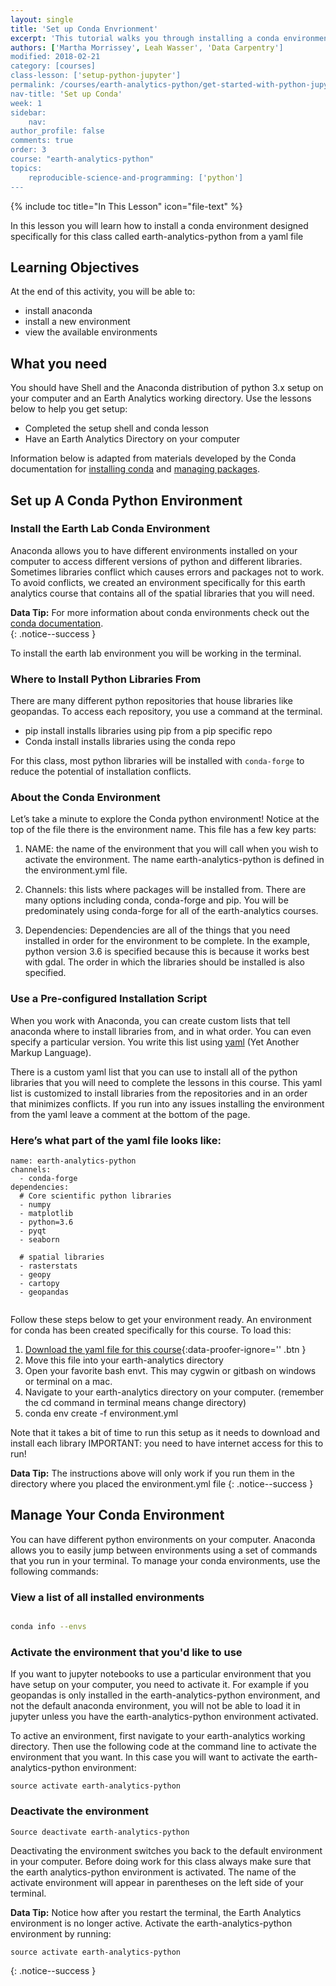 ```yaml
---
layout: single
title: 'Set up Conda Envrionment'
excerpt: 'This tutorial walks you through installing a conda environment designed for this class.'
authors: ['Martha Morrissey', Leah Wasser', 'Data Carpentry']
modified: 2018-02-21
category: [courses]
class-lesson: ['setup-python-jupyter']
permalink: /courses/earth-analytics-python/get-started-with-python-jupyter/setup-conda-earth-analytics-environment/
nav-title: 'Set up Conda'
week: 1
sidebar:
    nav:
author_profile: false
comments: true
order: 3
course: "earth-analytics-python"
topics:
    reproducible-science-and-programming: ['python']
---
```

{% include toc title="In This Lesson" icon="file-text" %}

In this lesson you will learn how to install a conda environment designed specifically for this class called earth-analytics-python from a yaml file

<div class='notice--success' markdown="1">


## <i class="fa fa-graduation-cap" aria-hidden="true"></i> Learning Objectives

At the end of this activity, you will be able to:

* install anaconda
* install a new environment 
* view the available environments 



## <i class="fa fa-check-square-o fa-2" aria-hidden="true"></i> What you need


You should have Shell and the Anaconda distribution of python 3.x setup on your computer and an Earth Analytics working directory. Use the lessons below to help you get setup:

* Completed the setup shell and conda lesson
* Have an Earth Analytics Directory on your computer 


</div>


Information below is adapted from materials developed by the Conda documentation for [installing conda](https://conda.io/docs/user-guide/install/index.html) and [managing packages](https://conda.io/docs/user-guide/tasks/manage-pkgs.html). 


## Set up A Conda Python Environment 

### Install the Earth Lab Conda Environment

Anaconda allows you to have different environments installed on your computer to access different versions of python and different libraries. Sometimes libraries conflict which causes errors and packages not to work. To avoid conflicts, we created an environment specifically for this earth analytics course that contains all of the spatial libraries that you will need.

<i class="fa fa-star"></i>**Data Tip:**
For more information about conda environments check out the [conda documentation](https://conda.io/docs/user-guide/tasks/index.html).  
{: .notice--success }

To install the earth lab environment you will be working in the terminal. 


### Where to Install Python Libraries From

There are many different python repositories that house  libraries like geopandas. To access each repository, you use a command at the terminal.
* pip install installs libraries using pip from a pip specific repo
* Conda install installs libraries using the conda repo


For this class, most python libraries will be installed with `conda-forge` to reduce the potential of installation conflicts.

### About the Conda Environment

Let’s take a minute to explore the Conda python environment! Notice at the top of the file there is the environment name. This file has a few key parts: 

1. NAME: the name of the environment that you will call when you wish to activate the environment. The name earth-analytics-python is defined in the environment.yml file.

2. Channels: this lists where packages will be installed from. There are many options including conda, conda-forge and pip. You will be predominately using conda-forge for all of the earth-analytics courses. 

3. Dependencies: Dependencies are all of the things that you need installed in order for the environment to be complete. In the example, python version 3.6 is specified because this is because it works best with gdal. The order in which the libraries should be installed is also specified. 


### Use a Pre-configured Installation Script
When you work with Anaconda, you can create custom lists that tell anaconda where to install libraries from, and in what order. You can even specify a particular version. You write this list using [yaml](http://yaml.org/) (Yet Another Markup Language).  

There is a custom yaml list that you can use to  install all of the python libraries that you will need to complete the lessons in this course. This yaml list is customized to install libraries from the repositories and in an order that minimizes conflicts. If you run into any issues installing the environment from the yaml leave a comment at the bottom of the page. 

### Here’s what part of the yaml file looks like:

```
name: earth-analytics-python
channels:
  - conda-forge
dependencies:
  # Core scientific python libraries
  - numpy
  - matplotlib
  - python=3.6
  - pyqt
  - seaborn

  # spatial libraries
  - rasterstats
  - geopy
  - cartopy
  - geopandas
  
```

Follow these steps below to get your environment ready.
An environment for conda has been created specifically for this course. To load this:

1. [<i class="fa fa-download" aria-hidden="true"></i> Download the yaml file for this course](https://ndownloader.figshare.com/files/10549699){:data-proofer-ignore='' .btn }
2. Move this file into your earth-analytics directory 
3. Open your favorite bash envt. This may cygwin or gitbash on windows or terminal on a mac. 
4. Navigate to your earth-analytics directory on your computer. (remember the cd command in terminal means change directory) 
5. conda env create -f environment.yml

Note that it takes a bit of time to run this setup as it needs to download and install each library
IMPORTANT: you need to have internet access for this to run! 

<i class="fa fa-star"></i>**Data Tip:**
The instructions above will only work if you run them in the directory where you placed the environment.yml file
{: .notice--success }


## Manage Your Conda Environment

You can have different python environments on your computer. Anaconda allows you to easily jump between environments using a set of commands that you run in your terminal. To manage your conda environments, use the following commands:


### View a list of all installed environments

```bash

conda info --envs

```

### Activate the environment that you'd like to use
If you want to jupyter notebooks to use a particular environment that you have setup on your computer, you need to activate it. For example if you geopandas is only installed in the earth-analytics-python environment, and not the default anaconda environment, you will not be able to load it in jupyter unless you have the earth-analytics-python environment activated.

To active an environment, first navigate to your earth-analytics working directory.  Then use the following code at the command line to activate the environment that you want. In this case you will want to activate the earth-analytics-python environment:

```
source activate earth-analytics-python

```


### Deactivate the environment 

```
Source deactivate earth-analytics-python

```

Deactivating the environment switches you back to the default environment in your computer. 
Before doing work for this class always make sure that the earth analytics-python environment is activated. The name of the activate environment will appear in parentheses on the left side of your terminal. 



<i class="fa fa-star"></i>**Data Tip:**
Notice how after you restart the terminal, the Earth Analytics environment is no longer active. 
Activate the earth-analytics-python environment by running:
```
source activate earth-analytics-python
```
{: .notice--success }



